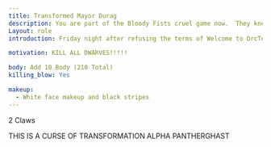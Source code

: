 ```yaml
---
title: Transformed Mayor Durag
description: You are part of the Bloody Fists cruel game now.  They knew you were going to die and they wanted you to take as many people with you as possible. 
Layout: role
introduction: Friday night after refusing the terms of Welcome to OrcTown, as a final insult to Durag and his submissiveness to the Fist, Vel’Kaz ordered this  to be done cause he knew Mayor Durag was on borrowed time then, a group of Bloody Fist waited for him at his house and forced a Curse of Transformation Alpha Pantherghast on Mayor Durags spirit and then Forget-It-Well his memory so he doesn’t remember the act but he knows what is on his spirit. When he woke up he had a note on his chest “Tell no one about your spirit changing or your whole town DIES!!!! And the letter was signed ~V

motivation: KILL ALL DWARVES!!!!!

body: Add 10 Body (210 Total)
killing_blow: Yes

makeup: 
  - White face makeup and black stripes
---
```




2 Claws

THIS IS A CURSE OF TRANSFORMATION ALPHA PANTHERGHAST

